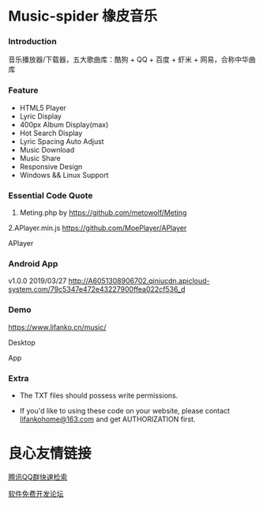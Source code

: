 # Music-spider 橡皮音乐

### Introduction
音乐播放器/下载器，五大歌曲库：酷狗 + QQ + 百度 + 虾米 + 网易，合称中华曲库

### Feature
 - HTML5 Player
 - Lyric Display
 - 400px Album Display(max)
 - Hot Search Display
 - Lyric Spacing Auto Adjust
 - Music Download
 - Music Share
 - Responsive Design
 - Windows && Linux Support

### Essential Code Quote
1. Meting.php by https://github.com/metowolf/Meting

 
 
 

2.APlayer.min.js https://github.com/MoePlayer/APlayer

 
 
  APlayer 

### Android App
v1.0.0 2019/03/27 http://A6051308906702.qiniucdn.apicloud-system.com/79c5347e472e43227900ffea022cf536_d

### Demo
https://www.lifanko.cn/music/

 Desktop 
 
 
 

 App 
 
 
 

### Extra
 + The TXT files should possess write permissions.

 + If you'd like to using these code on your website, please contact lifankohome@163.com and get AUTHORIZATION first.

 # 良心友情链接

[腾讯QQ群快速检索](http://u.720life.cn/s/8cf73f7c)

[软件免费开发论坛](http://u.720life.cn/s/bbb01dc0)